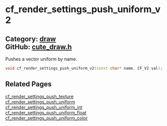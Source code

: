 [//]: # (This file is automatically generated by Cute Framework's docs parser.)
[//]: # (Do not edit this file by hand!)
[//]: # (See: https://github.com/RandyGaul/cute_framework/blob/master/samples/docs_parser.cpp)
[](../header.md ':include')

# cf_render_settings_push_uniform_v2

Category: [draw](/api_reference?id=draw)  
GitHub: [cute_draw.h](https://github.com/RandyGaul/cute_framework/blob/master/include/cute_draw.h)  
---

Pushes a vector uniform by name.

```cpp
void cf_render_settings_push_uniform_v2(const char* name, CF_V2 val);
```

## Related Pages

[cf_render_settings_push_texture](/draw/cf_render_settings_push_texture.md)  
[cf_render_settings_push_uniform](/draw/cf_render_settings_push_uniform.md)  
[cf_render_settings_push_uniform_int](/draw/cf_render_settings_push_uniform_int.md)  
[cf_render_settings_push_uniform_float](/draw/cf_render_settings_push_uniform_float.md)  
[cf_render_settings_push_uniform_color](/draw/cf_render_settings_push_uniform_color.md)  
